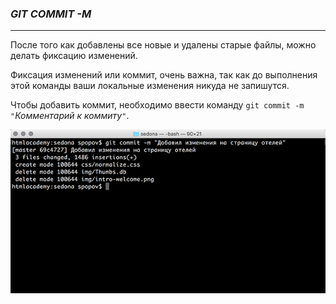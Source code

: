 ### ***GIT COMMIT -M***

***

После того как добавлены все новые и удалены старые файлы, можно делать фиксацию изменений. 

Фиксация изменений или коммит, очень важна, так как до выполнения этой команды ваши локальные изменения никуда не запишутся. 

Чтобы добавить коммит, необходимо ввести команду `git commit -m` `"`*Комментарий к коммиту*`"`.

![](image\commit.png)